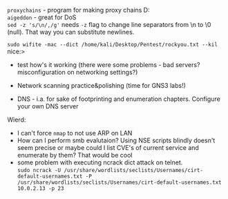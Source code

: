 `proxychains` - program for making proxy chains D:  
`aigeddon` - great for DoS  
`sed -z 's/\n/,/g'` needs `-z` flag to change line separators from \n to \0 (null). That way you can substitute newlines.    

`sudo wifite -mac --dict /home/kali/Desktop/Pentest/rockyou.txt --kil` nice:>

- test how's it working (there were some problems - bad servers? misconfiguration on networking settings?)  

- Network scanning practice&polishing (time for GNS3 labs!)

- DNS - i.a. for sake of footprinting and enumeration chapters. Configure your own DNS server


Wierd:

- I can't force `nmap` to not use ARP on LAN
- How can I perform smb evalutaion? Using NSE scripts blindly doesn't seem precise
or maybe could I list CVE's of current service and enumerate by them? That would be cool
- some problem with executing ncrack dict attack on telnet.  
`sudo ncrack -U /usr/share/wordlists/seclists/Usernames/cirt-default-usernames.txt -P /usr/share/wordlists/seclists/Usernames/cirt-default-usernames.txt 10.0.2.13 -p 23`
